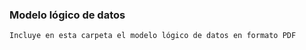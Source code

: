 ### Modelo lógico de datos
```
Incluye en esta carpeta el modelo lógico de datos en formato PDF
```

